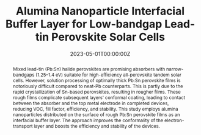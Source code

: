 ---
title: "Alumina Nanoparticle Interfacial Buffer Layer for Low‐bandgap Lead‐tin Perovskite Solar Cells"
authors:
- Heon Jin
- Michael D. Farrar
- James M. Ball
- admin
- Pietro Caprioglio
- Sudarshan Narayanan
- Robert D. J. Oliver
- Florine M. Rombach
- Benjamin W. J. Putland
- Michael B. Johnston
- Henry J. Snaith
author_notes:
- ""
date: "2023-05-01T00:00:00Z"
doi: "10.1002/adfm.202303012"

# Schedule page publish date (NOT publication's date).
publishDate: "2023-05-01T00:00:00Z"

# Publication type.
# Accepts a single type but formatted as a YAML list (for Hugo requirements).
# Enter a publication type from the CSL standard.
publication_types: ["article-journal"]

# Publication name and optional abbreviated publication name.
publication: "*Advanced Functional Materials*"
publication_short: ""

abstract: "Mixed lead-tin (Pb:Sn) halide perovskites are promising absorbers with narrow-bandgaps (1.25–1.4 eV) suitable for high-efficiency all-perovskite tandem solar cells. However, solution processing of optimally thick Pb:Sn perovskite films is notoriously difficult compared to neat-Pb counterparts. This is partly due to the rapid crystallization of Sn-based perovskites, resulting in rougher films. These rough films complicate subsequent layers' conformal coating, leading to contact between the absorber and the top metal electrode in completed devices, reducing VOC, fill factor, efficiency, and stability. This study employs alumina nanoparticles distributed on the surface of rough Pb:Sn perovskite films as an interfacial buffer layer. The approach improves the conformality of the electron-transport layer and boosts the efficiency and stability of the devices."

# Summary. An optional shortened abstract.
summary: "Alumina nanoparticles improve the efficiency and stability of lead-tin perovskite solar cells by serving as an interfacial buffer layer."

tags:
- Perovskite Solar Cells
- Lead-Tin Perovskites
- Nanoparticles
- Advanced Functional Materials

featured: false

# links:
# - name: ""
#   url: ""
url_pdf: "https://onlinelibrary.wiley.com/doi/pdf/10.1002/adfm.202303012"
url_code: ''
url_dataset: 'https://ora.ox.ac.uk/objects/uuid:6b23d1d7-fd17-493b-8c2f-64bf05d60c50'
url_poster: ''
url_project: ''
url_slides: ''
url_source: ''
url_video: ''

# Featured image
# To use, add an image named `featured.jpg/png` to your page's folder. 
image:
  caption: ''
  focal_point: ""
  preview_only: false

# Associated Projects (optional).
#   Associate this publication with one or more of your projects.
#   Simply enter your project's folder or file name without extension.
#   E.g. `internal-project` references `content/project/internal-project/index.md`.
#   Otherwise, set `projects: []`.
projects: []

# Slides (optional).
#   Associate this publication with Markdown slides.
#   Simply enter your slide deck's filename without extension.
#   E.g. `slides: "example"` references `content/slides/example/index.md`.
#   Otherwise, set `slides: ""`.
slides: example
---